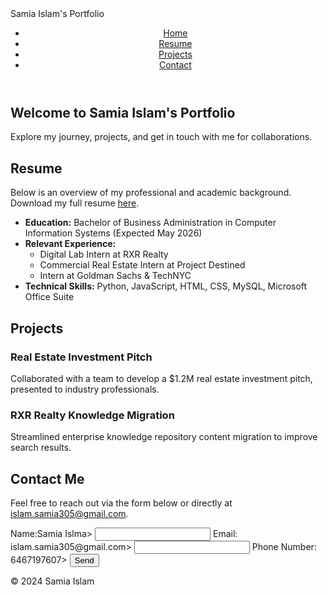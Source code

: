 <!DOCTYPE html>
<html lang="en">
<head>
    <meta charset="UTF-8">
    <meta name="viewport" content="width=device-width, initial-scale=1.0">
    Samia Islam's Portfolio
    <link rel="stylesheet" href="styles.css">
</head>
<body>
    <header>
        <nav>
            <ul>
                <li><a href="#home">Home</a></li>
                <li><a href="#resume">Resume</a></li>
                <li><a href="#projects">Projects</a></li>
                <li><a href="#contact">Contact</a></li>
            </ul>
        </nav>
    </header>
    <section id="home">
        <h1>Welcome to Samia Islam's Portfolio</h1>
        <p>Explore my journey, projects, and get in touch with me for collaborations.</p>
    </section>
    <section id="resume">
        <h2>Resume</h2>
        <p>Below is an overview of my professional and academic background. Download my full resume <a href="Samia_Islam_Resume.pdf" download>here</a>.</p>
        <ul>
            <li><strong>Education:</strong> Bachelor of Business Administration in Computer Information Systems (Expected May 2026)</li>
            <li><strong>Relevant Experience:</strong>
                <ul>
                    <li>Digital Lab Intern at RXR Realty</li>
                    <li>Commercial Real Estate Intern at Project Destined</li>
                    <li>Intern at Goldman Sachs & TechNYC</li>
                </ul>
            </li>
            <li><strong>Technical Skills:</strong> Python, JavaScript, HTML, CSS, MySQL, Microsoft Office Suite</li>
        </ul>
    </section>
    <section id="projects">
        <h2>Projects</h2>
        <div class="project">
            <h3>Real Estate Investment Pitch</h3>
            <p>Collaborated with a team to develop a $1.2M real estate investment pitch, presented to industry professionals.</p>
        </div>
        <div class="project">
            <h3>RXR Realty Knowledge Migration</h3>
            <p>Streamlined enterprise knowledge repository content migration to improve search results.</p>
        </div>
    </section>
    <section id="contact">
        <h2>Contact Me</h2>
        <p>Feel free to reach out via the form below or directly at <a href="mailto:islam.samia305@gmail.com">islam.samia305@gmail.com</a>.</p>
        <form action="https://formspree.io/f/{YOUR_FORM_ID}" method="POST">
            <label for="name">Name:Samia Islma>
            <input type="text" id="name" name="name" required>
            <label for="email">Email: islam.samia305@gmail.com>
            <input type="email" id="email" name="email" required>
            <label for="phone number">Phone Number: 6467197607>
            <button type="submit">Send</button>
        </form>
    </section>
    <footer>
        <p>&copy; 2024 Samia Islam</p>
    </footer>
</body>
</html>
